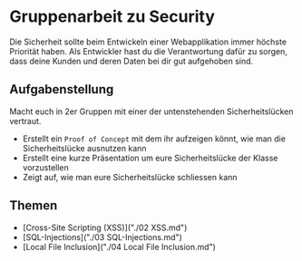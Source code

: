 # Gruppenarbeit zu Security

Die Sicherheit sollte beim Entwickeln einer Webapplikation immer höchste Priorität haben. Als Entwickler hast du die Verantwortung dafür zu sorgen, dass deine Kunden und deren Daten bei dir gut aufgehoben sind.

## Aufgabenstellung

Macht euch in 2er Gruppen mit einer der untenstehenden Sicherheitslücken vertraut.

* Erstellt ein `Proof of Concept` mit dem ihr aufzeigen könnt, wie man die Sicherheitslücke ausnutzen kann
* Erstellt eine kurze Präsentation um eure Sicherheitslücke der Klasse vorzustellen
* Zeigt auf, wie man eure Sicherheitslücke schliessen kann

## Themen

* [Cross-Site Scripting (XSS)]("./02 XSS.md")
* [SQL-Injections]("./03 SQL-Injections.md")
* [Local File Inclusion]("./04 Local File Inclusion.md")

